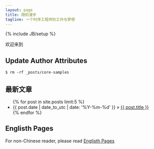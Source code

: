 ```yaml
---
layout: page
title: 随机漫步
tagline: 一个时序工程师的工作与梦想
---
```

{% include JB/setup %}

欢迎来到

## Update Author Attributes

    $ rm -rf _posts/core-samples

## 最新文章

<ul class="posts">
  {% for post in site.posts limit:5 %}
    <li><span>{{ post.date | date_to_utc | date: '%Y-%m-%d' }}</span> &raquo; <a href="{{ BASE_PATH }}{{ post.url }}">{{ post.title }}</a></li>
  {% endfor %}
</ul>

## Englisth Pages
For non-Chinese reader, please read [Englisth Pages](http://jekyllbootstrap.com/usage/jekyll-quick-start.html)
